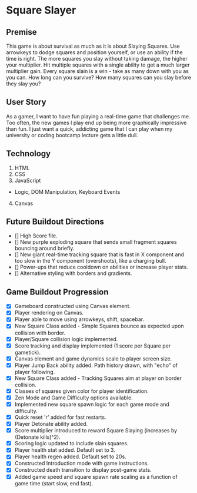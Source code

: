 # Square Slayer

## Premise
This game is about survival as much as it is about Slaying Squares. Use arrowkeys to dodge squares and position yourself, or use an ability if the time is right. The more squares you slay without taking damage, the higher your multiplier. Hit multiple squares with a single ability to get a much larger multiplier gain. Every square slain is a win - take as many down with you as you can. How long can you survive? How many squares can you slay before they slay you?

## User Story   
As a gamer, I want to have fun playing a real-time game that challenges me. Too often, the new games I play end up being more graphically impressive than fun. I just want a quick, addicting game that I can play when my university or coding bootcamp lecture gets a little dull.

## Technology
1. HTML
2. CSS
3. JavaScript
*   Logic, DOM Manipulation, Keyboard Events
4. Canvas

## Future Buildout Directions
- [] High Score file.
- [] New purple exploding square that sends small fragment squares bouncing around briefly.
- [] New giant real-time tracking square that is fast in X component and too slow in the Y component (overshoots), like a charging bull.
- [] Power-ups that reduce cooldown on abilities or increase player stats.
- [] Alternative styling with borders and gradients.

## Game Buildout Progression
- [x] Gameboard constructed using Canvas element.
- [x] Player rendering on Canvas.
- [x] Player able to move using arrowkeys, shift, spacebar.
- [x] New Square Class added - Simple Squares bounce as expected upon collision with border.
- [x] Player/Square collision logic implemented.
- [x] Score tracking and display implemented (1 score per Square per gametick).
- [x] Canvas element and game dynamics scale to player screen size.
- [x] Player Jump Back ability added. Path history drawn, with "echo" of player following.
- [x] New Square Class added - Tracking Squares aim at player on border collision.
- [x] Classes of squares given color for player identification.
- [x] Zen Mode and Game Difficulty options available.
- [x] Implemented new square spawn logic for each game mode and difficulty.
- [x] Quick reset 'r' added for fast restarts.
- [x] Player Detonate ability added.
- [x] Score multiplier introduced to reward Square Slaying (increases by (Detonate kills)^2).
- [x] Scoring logic updated to include slain squares.
- [x] Player health stat added. Default set to 3.
- [x] Player health regen added. Default set to 20s.
- [x] Constructed Introduction mode with game instructions.
- [x] Constructed death transition to display post-game stats.
- [x] Added game speed and square spawn rate scaling as a function of game time (start slow, end fast).